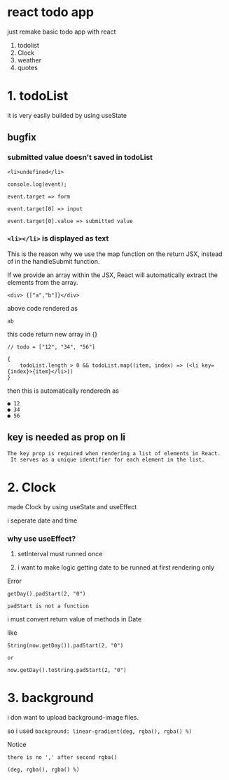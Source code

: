 # react todo app

just remake basic todo app with react

1. todolist
2. Clock
3. weather
4. quotes

# 1. todoList

it is very easily builded by using useState

## bugfix

### submitted value doesn't saved in todoList

`<li>undefined</li>`

```
console.log(event);

event.target => form

event.target[0] => input

event.target[0].value => submitted value
```

### `<li></li>` is displayed as text

This is the reason why
we use the map function on the return JSX,
instead of in the handleSubmit function.

If we provide an array within the JSX,
React will automatically extract the elements from the array.

```
<div> {["a","b"]}</div>
```

above code rendered as

```
ab
```

this code return new array in {}

```
// todo = ["12", "34", "56"]

{
    todoList.length > 0 && todoList.map((item, index) => (<li key={index}>{item}</li>))
}
```

then this is automatically renderedn as

```
● 12
● 34
● 56
```

## key is needed as prop on li

```
The key prop is required when rendering a list of elements in React.
 It serves as a unique identifier for each element in the list.
```

# 2. Clock

made Clock by using useState and useEffect

i seperate date and time

### why use useEffect?

1. setInterval must runned once

2. i want to make logic getting date to be runned at first rendering only

Error

```
getDay().padStart(2, "0")

padStart is not a function
```

i must convert return value of methods in Date

like

```
String(now.getDay()).padStart(2, "0")

or

now.getDay().toString.padStart(2, "0")
```

# 3. background

i don want to upload background-image files.

so i used `background: linear-gradient(deg, rgba(), rgba() %)`

Notice

```
there is no ',' after second rgba()

(deg, rgba(), rgba() %)
```
